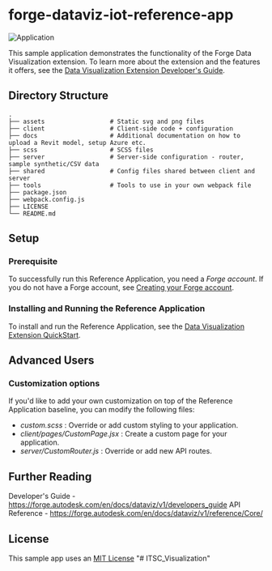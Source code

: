 # forge-dataviz-iot-reference-app

![Application](docs/dataviz-intro.jpg)

This sample application demonstrates the functionality of the Forge Data Visualization extension. To learn more about the extension and the features it offers, see the [Data Visualization Extension  Developer's Guide](https://forge.autodesk.com/en/docs/dataviz/v1/developers_guide/introduction/overview/).

## Directory Structure

    .
    ├── assets                  # Static svg and png files
    ├── client                  # Client-side code + configuration
    ├── docs                    # Additional documentation on how to upload a Revit model, setup Azure etc.
    ├── scss                    # SCSS files
    ├── server                  # Server-side configuration - router, sample synthetic/CSV data
    ├── shared                  # Config files shared between client and server
    ├── tools                   # Tools to use in your own webpack file
    ├── package.json
    ├── webpack.config.js
    ├── LICENSE
    └── README.md

## Setup

### Prerequisite

To successfully run this Reference Application, you need a _Forge account_. If you do not have a Forge account, see [Creating your Forge account](https://learnforge.autodesk.io/#/account/).

### Installing and Running the Reference Application

To install and run the Reference Application, see the [Data Visualization Extension QuickStart](https://forge.autodesk.com/en/docs/dataviz/v1/developers_guide/quickstart/).

## Advanced Users

### Customization options

If you'd like to add your own customization on top of the Reference Application baseline, you can modify the following files:

-   _custom.scss_ : Override or add custom styling to your application.
-   _client/pages/CustomPage.jsx_ : Create a custom page for your application.
-   _server/CustomRouter.js_ : Override or add new API routes.

## Further Reading

Developer's Guide - https://forge.autodesk.com/en/docs/dataviz/v1/developers_guide
API Reference - https://forge.autodesk.com/en/docs/dataviz/v1/reference/Core/

## License

This sample app uses an [MIT License](LICENSE)
"# ITSC_Visualization" 
